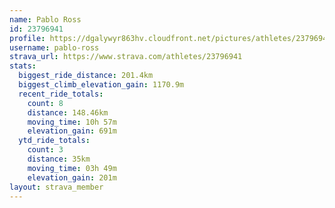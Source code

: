 ```yaml
---
name: Pablo Ross
id: 23796941
profile: https://dgalywyr863hv.cloudfront.net/pictures/athletes/23796941/14615399/1/large.jpg
username: pablo-ross
strava_url: https://www.strava.com/athletes/23796941
stats:
  biggest_ride_distance: 201.4km
  biggest_climb_elevation_gain: 1170.9m
  recent_ride_totals:
    count: 8
    distance: 148.46km
    moving_time: 10h 57m
    elevation_gain: 691m
  ytd_ride_totals:
    count: 3
    distance: 35km
    moving_time: 03h 49m
    elevation_gain: 201m
layout: strava_member
--- 
```

